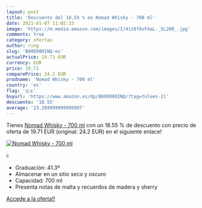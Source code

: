 ```yaml
---
layout: post
title: 'Descuento del 18.55 % en Nomad Whisky - 700 ml'
date: 2021-01-07 11:02:33
image: 'https://m.media-amazon.com/images/I/41z8f8xF4aL._SL200_.jpg'
comments: true
category: ofertas
author: ring
slug: 'B00O900INQ-es'
actualPrice: 19.71 EUR
currency: EUR
price: 19.71
comparePrice: 24.2 EUR
prodname: 'Nomad Whisky - 700 ml'
country: 'es'
flag: '🇪🇸'
buyurl: 'https://www.amazon.es/dp/B00O900INQ/?tag=tolees-21'
descuento: '18.55'
average: '23.389999999999997'
---
```


Tienes [Nomad Whisky - 700 ml](https://www.amazon.es/dp/B00O900INQ/?tag=tolees-21) con un 18.55 % de descuento con precio de oferta de 19.71 EUR (original: 24.2 EUR) en el siguiente enlace!

[![Nomad Whisky - 700 ml](https://m.media-amazon.com/images/I/41z8f8xF4aL._SL200_.jpg)](https://www.amazon.es/dp/B00O900INQ/?tag=tolees-21)

ℹ️:

- Graduación: 41.3º
- Almacenar en un sitio seco y oscuro
- Capacidad: 700 ml
- Presenta notas de malta y recuerdos de madera y sherry

[Accede a la oferta!!](https://www.amazon.es/dp/B00O900INQ/?tag=tolees-21)
